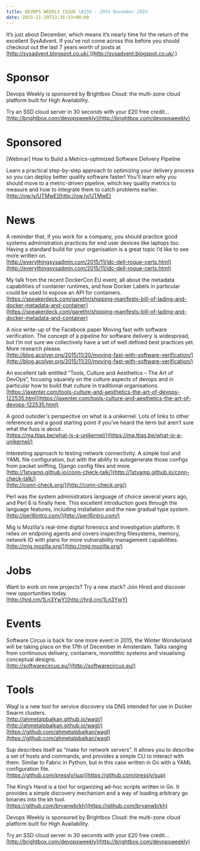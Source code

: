 ```yaml
---
title: DEVOPS WEEKLY ISSUE \#256 - 29th November 2015 
date: 2015-11-29T13:35:53+00:00
---
```


It’s just about December, which means it’s nearly time for the return of the excellent SysAdvent. If you’ve not come across this before you should checkout out the last 7 years worth of posts at [http://sysadvent.blogspot.co.uk/.](http://sysadvent.blogspot.co.uk/.)


Sponsor
======

Devops Weekly is sponsored by Brightbox Cloud: the multi-zone cloud platform built for High Availability.

Try an SSD cloud server in 30 seconds with your £20 free credit…
<br>[http://brightbox.com/devopsweekly](http://brightbox.com/devopsweekly)


Sponsored
========

[Webinar] How to Build a Metrics-optimized Software Delivery Pipeline

Learn a practical step-by-step approach to optimizing your delivery process so you can deploy better quality software faster! You’ll learn why you should move to a metric-driven pipeline, which key quality metrics to measure and how to integrate them to catch problems earlier.
<br>[http://ow.ly/UTMwE](http://ow.ly/UTMwE)


News
====

A reminder that, if you work for a company, you should practice good systems administration practices for end user devices like laptops too. Having a standard build for your organisation is a great topic I’d like to see more written on.
<br>[http://everythingsysadmin.com/2015/11/idc-dell-rogue-certs.html](http://everythingsysadmin.com/2015/11/idc-dell-rogue-certs.html)


My talk from the recent DockerCon EU event, all about the metadata capabilities of container runtimes, and how Docker Labels in particular could be used to expose an API for containers.
<br>[https://speakerdeck.com/garethr/shipping-manifests-bill-of-lading-and-docker-metadata-and-container](https://speakerdeck.com/garethr/shipping-manifests-bill-of-lading-and-docker-metadata-and-container)


A nice write-up of the Facebook paper Moving fast with software verification. The concept of a pipeline for software delivery is widespread, but I’m not sure we collectively have a set of well defined best practices yet. More research please.
<br>[http://blog.acolyer.org/2015/11/20/moving-fast-with-software-verification/](http://blog.acolyer.org/2015/11/20/moving-fast-with-software-verification/)


An excellent talk entitled “Tools, Culture and Aesthetics – The Art of DevOps”, focusing squarely on the culture aspects of devops and in particular how to build that culture in traditional organisations.
<br>[https://jaxenter.com/tools-culture-and-aesthetics-the-art-of-devops-122535.html](https://jaxenter.com/tools-culture-and-aesthetics-the-art-of-devops-122535.html)


A good outsider's perspective on what is a unikernel. Lots of links to other references and a good starting point if you’ve heard the term but aren’t sure what the fuss is about.
<br>[https://ma.ttias.be/what-is-a-unikernel/](https://ma.ttias.be/what-is-a-unikernel/)


Interesting approach to testing network connectivity. A simple tool and YAML file configuration, but with the ability to autogenerate those configs from packet sniffing, Django config files and more.
<br>[http://1stvamp.github.io/conn-check-talk/](http://1stvamp.github.io/conn-check-talk/)
<br>[http://conn-check.org/](http://conn-check.org/)


Perl was the system administrators language of choice several years ago, and Perl 6 is finally here. This excellent introduction goes through the language features, including installation and the new gradual type system.
<br>[http://perl6intro.com/](http://perl6intro.com/)


Mig is Mozilla's real-time digital forensics and investigation platform. It relies on endpoing agents and covers inspecting filesystems, memory, network IO with plans for more vulnerability management capabilities.
<br>[http://mig.mozilla.org/](http://mig.mozilla.org/)



Jobs
====

Want to work on new projects? Try a new stack? Join Hired and discover new opportunities today.
<br>[http://hrd.cm/1Ln3YwY](http://hrd.cm/1Ln3YwY)


Events
======

Software Circus is back for one more event in 2015, the Winter Wonderland will be taking place on the 17th of December in Amsterdam. Talks ranging from continuous delivery, containers, monolithic systems and visualising conceptual designs.
<br>[http://softwarecircus.eu/](http://softwarecircus.eu/)


Tools
=====

Wagl is a new tool for service discovery via DNS intended for use in Docker Swarm clusters.
<br>[http://ahmetalpbalkan.github.io/wagl/](http://ahmetalpbalkan.github.io/wagl/)
<br>[https://github.com/ahmetalpbalkan/wagl](https://github.com/ahmetalpbalkan/wagl)


Sup describes itself as “make for network servers”. It allows you to describe a set of hosts and commands, and provides a simple CLI to interact with them. Similar to Fabric in Python, but in this case written in Go with a YAML configuration file.
<br>[https://github.com/pressly/sup](https://github.com/pressly/sup)


The King’s Hand is a tool for organizing ad-hoc scripts written in Go. It provides a simple discovery mechanism and a way of loading arbitrary go binaries into the kh tool.
<br>[https://github.com/bryanwb/kh](https://github.com/bryanwb/kh)



Devops Weekly is sponsored by Brightbox Cloud: the multi-zone cloud platform built for High Availability.

Try an SSD cloud server in 30 seconds with your £20 free credit…
<br>[http://brightbox.com/devopsweekly](http://brightbox.com/devopsweekly)



